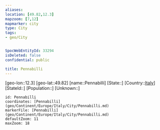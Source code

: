 ```yaml
---
aliases: 
location: [49.82,12.3]
mapzoom: [7,12] 
mapmarker: city 
type: City
tags:
- geo/City


SpocWebEntityId: 33294
isDeleted: false
confidential: public

title: Pennabilli
---
```

[geo-lon::12.3]
[geo-lat::49.82]
[name::Pennabilli]
[State::]
[Country::[Italy](geo/Continent/Europe/Italy.md)]
[StateId::]
[Population::]
[Unknown::]


```leaflet
id: Pennabilli
coordinates: [Pennabilli](geo/Continent/Europe/Italy/City/Pennabilli.md)
markerFile: [Pennabilli](geo/Continent/Europe/Italy/City/Pennabilli.md)
defaultZoom: 11 
maxZoom: 18
```


